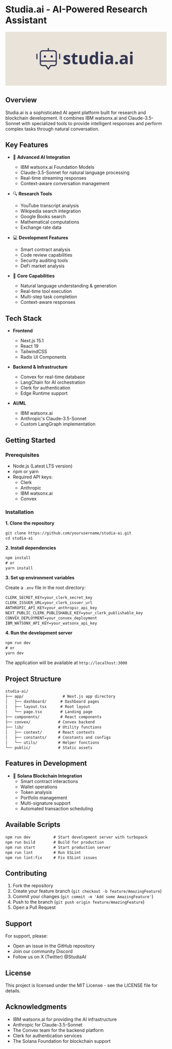 # Studia.ai - AI-Powered Research Assistant

![Studia.ai Banner](public\banner.png)

## Overview
Studia.ai is a sophisticated AI agent platform built for research and blockchain development. It combines IBM watsonx.ai and Claude-3.5-Sonnet with specialized tools to provide intelligent responses and perform complex tasks through natural conversation.

## Key Features
- 🤖 **Advanced AI Integration**
  - IBM watsonx.ai Foundation Models
  - Claude-3.5-Sonnet for natural language processing
  - Real-time streaming responses
  - Context-aware conversation management

- 🔍 **Research Tools**
  - YouTube transcript analysis
  - Wikipedia search integration
  - Google Books search
  - Mathematical computations
  - Exchange rate data

- 💻 **Development Features**
  - Smart contract analysis
  - Code review capabilities
  - Security auditing tools
  - DeFi market analysis

- 🎯 **Core Capabilities**
  - Natural language understanding & generation
  - Real-time tool execution
  - Multi-step task completion
  - Context-aware responses

## Tech Stack
- **Frontend**
  - Next.js 15.1
  - React 19
  - TailwindCSS
  - Radix UI Components

- **Backend & Infrastructure**
  - Convex for real-time database
  - LangChain for AI orchestration
  - Clerk for authentication
  - Edge Runtime support

- **AI/ML**
  - IBM watsonx.ai
  - Anthropic's Claude-3.5-Sonnet
  - Custom LangGraph implementation

## Getting Started

### Prerequisites
- Node.js (Latest LTS version)
- npm or yarn
- Required API keys:
  - Clerk
  - Anthropic
  - IBM watsonx.ai
  - Convex

### Installation

**1. Clone the repository**

    git clone https://github.com/yourusername/studia-ai.git
    cd studia-ai

**2. Install dependencies**

    npm install
    # or
    yarn install

**3. Set up environment variables**

Create a `.env` file in the root directory:

    CLERK_SECRET_KEY=your_clerk_secret_key
    CLERK_ISSUER_URL=your_clerk_issuer_url
    ANTHROPIC_API_KEY=your_anthropic_api_key
    NEXT_PUBLIC_CLERK_PUBLISHABLE_KEY=your_clerk_publishable_key
    CONVEX_DEPLOYMENT=your_convex_deployment
    IBM_WATSONX_API_KEY=your_watsonx_api_key

**4. Run the development server**

    npm run dev
    # or
    yarn dev

The application will be available at `http://localhost:3000`

## Project Structure

    studia-ai/
    ├── app/                 # Next.js app directory
    │   ├── dashboard/      # Dashboard pages
    │   ├── layout.tsx      # Root layout
    │   └── page.tsx        # Landing page
    ├── components/         # React components
    ├── convex/            # Convex backend
    ├── lib/               # Utility functions
    │   ├── context/       # React contexts
    │   ├── constants/     # Constants and configs
    │   └── utils/         # Helper functions
    └── public/            # Static assets

## Features in Development
- 🔗 **Solana Blockchain Integration**
  - Smart contract interactions
  - Wallet operations
  - Token analysis
  - Portfolio management
  - Multi-signature support
  - Automated transaction scheduling

## Available Scripts

    npm run dev          # Start development server with turbopack
    npm run build        # Build for production
    npm run start        # Start production server
    npm run lint         # Run ESLint
    npm run lint:fix     # Fix ESLint issues

## Contributing
1. Fork the repository
2. Create your feature branch (`git checkout -b feature/AmazingFeature`)
3. Commit your changes (`git commit -m 'Add some AmazingFeature'`)
4. Push to the branch (`git push origin feature/AmazingFeature`)
5. Open a Pull Request

## Support
For support, please:
- Open an issue in the GitHub repository
- Join our community Discord
- Follow us on X (Twitter) @StudiaAI

## License
This project is licensed under the MIT License - see the LICENSE file for details.

## Acknowledgments
- IBM watsonx.ai for providing the AI infrastructure
- Anthropic for Claude-3.5-Sonnet
- The Convex team for the backend platform
- Clerk for authentication services
- The Solana Foundation for blockchain support